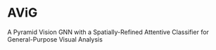 # AViG
A Pyramid Vision GNN with a Spatially-Refined Attentive Classifier for General-Purpose Visual Analysis

